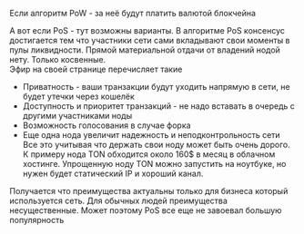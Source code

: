 Если алгоритм PoW - за неё будут платить валютой блокчейна

А вот если PoS - тут возможны варианты. В алгоритме PoS консенсус достигается тем что участники сети сами вкладывают свои моменты в пулы ликвидности.  Прямой материальной отдачи от владений нодой нету. Только косвенные.  
Эфир на своей странице перечисляет такие
- Приватность - ваши транзакции будут уходить напрямую в сети, не будет утечки через кошелёк
- Доступность и приоритет транзакций - не надо вставать в очередь с другими участниками ноды
- Возможность голосования в случае форка
- Еще одна нода увеличит надежность и неподконтрольность сети
Все это учитывая что держать свои ноду может быть очень дорого. К примеру нода TON обходится около 160$ в месяц в облачном хостинге. Упрощенную ноду TON можно запустить на ноутбуке, но нужен будет статический IP и хороший канал. 

Получается что преимущества актуальны только для бизнеса который используется сеть.   Для обычных людей преимущества несущественные. Может поэтому PoS все еще не завоевал большую популярность 